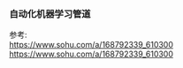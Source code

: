 ### 自动化机器学习管道

参考:  
https://www.sohu.com/a/168792339_610300  
https://www.sohu.com/a/168792339_610300  